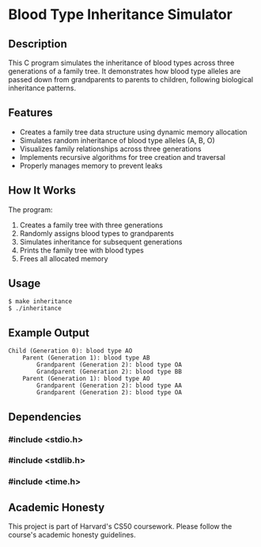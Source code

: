 # Blood Type Inheritance Simulator

## Description
This C program simulates the inheritance of blood types across three generations of a family tree. It demonstrates how blood type alleles are passed down from grandparents to parents to children, following biological inheritance patterns.

## Features
- Creates a family tree data structure using dynamic memory allocation
- Simulates random inheritance of blood type alleles (A, B, O)
- Visualizes family relationships across three generations
- Implements recursive algorithms for tree creation and traversal
- Properly manages memory to prevent leaks

## How It Works
The program:
1. Creates a family tree with three generations
2. Randomly assigns blood types to grandparents
3. Simulates inheritance for subsequent generations
4. Prints the family tree with blood types
5. Frees all allocated memory

## Usage
```
$ make inheritance
$ ./inheritance
```
## Example Output
```
Child (Generation 0): blood type AO
    Parent (Generation 1): blood type AB
        Grandparent (Generation 2): blood type OA
        Grandparent (Generation 2): blood type BB
    Parent (Generation 1): blood type AO
        Grandparent (Generation 2): blood type AA
        Grandparent (Generation 2): blood type OA
```

## Dependencies
### #include <stdio.h>
### #include <stdlib.h>
### #include <time.h>

## Academic Honesty
This project is part of Harvard's CS50 coursework. Please follow the course's academic honesty guidelines.

